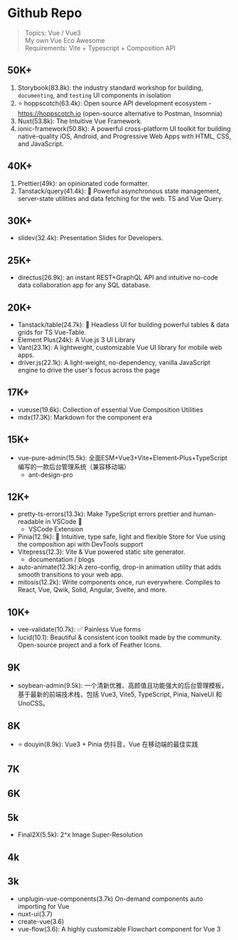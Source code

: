 # Github Repo

> Topics: Vue / Vue3  
> My own Vue Eco Awesome  
> Requirements: Vite + Typescript + Composition API

## 50K+

1. Storybook(83.8k): the industry standard workshop for building, `documenting`, and `testing` UI components in isolation
2. ⭐️ hoppscotch(63.4k): Open source API development ecosystem - https://hoppscotch.io (open-source alternative to Postman, Insomnia)
3. Nuxt(53.8k): The Intuitive Vue Framework.
4. ionic-framework(50.8k): A powerful cross-platform UI toolkit for building native-quality iOS, Android, and Progressive Web Apps with HTML, CSS, and JavaScript.

## 40K+

1. Prettier(49k): an opinionated code formatter.
2. Tanstack/query(41.4k): 🤖 Powerful asynchronous state management, server-state utilities and data fetching for the web. TS and Vue Query.

## 30K+

- slidev(32.4k): Presentation Slides for Developers.

## 25K+

- directus(26.9k): an instant REST+GraphQL API and intuitive no-code data collaboration app for any SQL database.

## 20K+

- Tanstack/table(24.7k): 🤖 Headless UI for building powerful tables & data grids for TS  Vue-Table.
- Element Plus(24k): A Vue.js 3 UI Library
- Vant(23.1k): A lightweight, customizable Vue UI library for mobile web apps.
- driver.js(22.1k): A light-weight, no-dependency, vanilla JavaScript engine to drive the user's focus across the page

## 17K+

- vueuse(19.6k): Collection of essential Vue Composition Utilities
- mdx(17.3K): Markdown for the component era

## 15K+

- vue-pure-admin(15.5k): 全面ESM+Vue3+Vite+Element-Plus+TypeScript编写的一款后台管理系统（兼容移动端）
  - ant-design-pro

## 12K+

- pretty-ts-errors(13.3k): Make TypeScript errors prettier and human-readable in VSCode 🎀
  - VSCode Extension
- Pinia(12.9k): 🍍 Intuitive, type safe, light and flexible Store for Vue using the composition api with DevTools support
- Vitepress(12.3): Vite & Vue powered static site generator.
  - documentation / blogs
- auto-animate(12.3k):A zero-config, drop-in animation utility that adds smooth transitions to your web app.
- mitosis(12.2k): Write components once, run everywhere. Compiles to React, Vue, Qwik, Solid, Angular, Svelte, and more.

## 10K+

- vee-validate(10.7k): ✅ Painless Vue forms
- lucid(10.1): Beautiful & consistent icon toolkit made by the community. Open-source project and a fork of Feather Icons.

## 9K

- soybean-admin(9.5k): 一个清新优雅、高颜值且功能强大的后台管理模板，基于最新的前端技术栈，包括 Vue3, Vite5, TypeScript, Pinia, NaiveUI 和 UnoCSS。

## 8K

- ⭐️ douyin(8.9k): Vue3 + Pinia 仿抖音，Vue 在移动端的最佳实践 

## 7K

## 6K

## 5k

- Final2X(5.5k): 2^x Image Super-Resolution

## 4k

## 3k

- unplugin-vue-components(3.7k) On-demand components auto importing for Vue
- nuxt-ui(3.7)
- create-vue(3.6)
- vue-flow(3.6): A highly customizable Flowchart component for Vue 3
